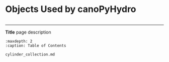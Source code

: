 # Objects Used by canoPyHydro
```{include} ./objects_overview.md
```
------------------------------------------
**Title**  page description

```{toctree}
:maxdepth: 2
:caption: Table of Contents

cylinder_collection.md
